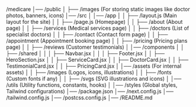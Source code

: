 /medicare
│── /public
│ ├── /images (For storing static images like doctor photos, banners, icons)
│── /src
│ │── /app
│ │ ├── /layout.js (Main layout for the site)
│ │ ├── /page.js (Homepage)
│ │ ├── /about (About page)
│ │ ├── /services (Medical services page)
│ │ ├── /doctors (List of specialist doctors)
│ │ ├── /contact (Contact form page)
│ │ ├── /appointment (Appointment booking page)
│ │ ├── /pricing (Pricing plans page)
│ │ ├── /reviews (Customer testimonials)
│ │── /components
│ │ ├── /shared
│ │ │ ├── Navbar.jsx
│ │ │ ├── Footer.jsx
│ │ ├── HeroSection.jsx
│ │ ├── ServiceCard.jsx
│ │ ├── DoctorCard.jsx
│ │ ├── TestimonialCard.jsx
│ │ ├── PricingCard.jsx
│ │── /assets (For internal assets)
│ │ ├── /images (Logos, icons, illustrations)
│ │ ├── /fonts (Custom fonts if any)
│ │ ├── /svgs (SVG illustrations and icons)
│ │── /utils (Utility functions, constants, hooks)
│ │── /styles (Global styles, Tailwind configurations)
│── /package.json
│── /next.config.js
│── /tailwind.config.js
│── /postcss.config.js
│── /README.md
